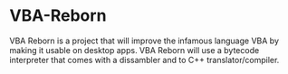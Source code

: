 # VBA-Reborn
VBA Reborn is a project that will improve the infamous language VBA by making it usable on desktop apps. VBA Reborn will use a bytecode interpreter that comes with a dissambler and to C++ translator/compiler.
